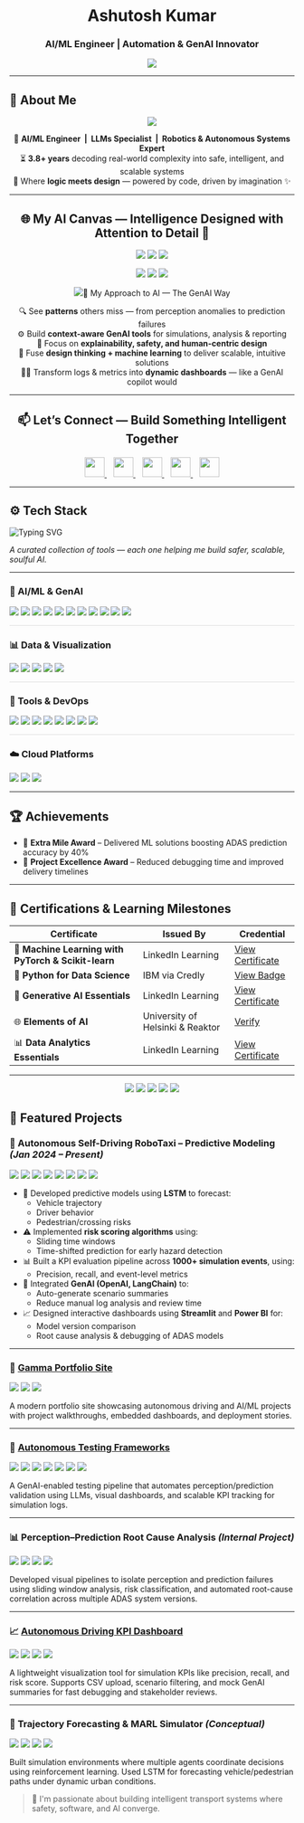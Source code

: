 <h1 align="center">Ashutosh Kumar</h1>
<h3 align="center">AI/ML Engineer | Automation & GenAI Innovator</h3>
<div align="center">
  <img src="https://readme-typing-svg.demolab.com?font=Fira+Code&size=22&pause=1000&color=76B900&center=true&vCenter=true&width=1000&lines=Crafting+GenAI-powered+robotics+where+attention+drives+intelligence.;Designing+AI+systems+that+see%2C+adapt%2C+and+act+with+precision.;Because+in+the+world+of+intelligent+machines%2C+attention+changes+everything.">
</div>


---

## 🧠 About Me

<div align="center">
  <img src="https://readme-typing-svg.demolab.com?font=Fira+Code&size=22&pause=800&color=76B900&center=true&vCenter=true&width=1000&lines=Designing+autonomous+intelligence+like+a+GenAI+copilot...;Bridging+software+and+safety+with+data-driven+elegance.;When+deep+learning+meets+deep+understanding."/>
</div>

<div align="center">

🚗 **AI/ML Engineer&nbsp;&nbsp;|&nbsp;&nbsp;LLMs Specialist&nbsp;&nbsp;|&nbsp;&nbsp;Robotics & Autonomous Systems Expert**  
⏳ **3.8+ years** decoding real-world complexity into safe, intelligent, and scalable systems  
🎨 Where **logic meets design** — powered by code, driven by imagination ✨

</div>


---

<h2 align="center">🌐 My AI Canvas — Intelligence Designed with Attention to Detail 🎯</h2>

<p align="center">
  <img src="https://img.shields.io/badge/🤖 Autonomous Driving-ADAS Level 1–5-004080?style=plastic&logo=tesla&logoColor=white"/>
  <img src="https://img.shields.io/badge/🔄 Scenario Automation-Real → Synthetic-8e44ad?style=plastic&logo=python&logoColor=white"/>
  <img src="https://img.shields.io/badge/🧠 LSTM + MARL-Cognitive Prediction-e67e22?style=plastic&logo=pytorch&logoColor=white"/>
</p>
<p align="center">
  <img src="https://img.shields.io/badge/⚙️ GenAI Pipelines-OpenAI × LangChain-1abc9c?style=plastic&logo=openai&logoColor=white"/>
  <img src="https://img.shields.io/badge/📚 RAG Flows-Auto Summarization-34495e?style=plastic&logo=openai&logoColor=white"/>
  <img src="https://img.shields.io/badge/📊 KPI Dashboards-A/B Insights + Testing-f1c40f?style=plastic&logo=powerbi&logoColor=black"/>
</p>

<p align="center">
  <img src="https://readme-typing-svg.demolab.com?font=Fira+Code&size=22&pause=1200&color=76B900&center=true&vCenter=true&width=800&height=40&lines=✨+Designing+systems+with+intelligence+and+intuition.;🧠+Where+AI+meets+creativity%2C+magic+



---

<h2 align="center">🤖 My Approach to AI — The GenAI Way</h2>

<p align="center">
  🔍 See <strong>patterns</strong> others miss — from perception anomalies to prediction failures  
  <br>⚙️ Build <strong>context-aware GenAI tools</strong> for simulations, analysis & reporting  
  <br>🎯 Focus on <strong>explainability, safety, and human-centric design</strong>  
  <br>🎨 Fuse <strong>design thinking + machine learning</strong> to deliver scalable, intuitive solutions  
  <br>🧙‍♂️ Transform logs & metrics into <strong>dynamic dashboards</strong> — like a GenAI copilot would  
</p>

---
<h2 align="center">📫 Let’s Connect — Build Something Intelligent Together</h2>

<p align="center" style="margin-top: 20px;">
  <a href="https://www.linkedin.com/in/ashutoshrskiaa">
    <img src="https://img.shields.io/badge/LinkedIn-0A66C2?style=plastic&logo=linkedin&logoColor=white" height="35"/>
  </a>&nbsp;&nbsp;
  
  <a href="mailto:ashutoshrskiaa@gmail.com">
    <img src="https://img.shields.io/badge/Gmail-D14836?style=plastic&logo=gmail&logoColor=white" height="35"/>
  </a>&nbsp;&nbsp;
  
  <a href="https://autonomous-driving-innov-d7ai06c.gamma.site/ashutoshkumar">
  <img src="https://img.shields.io/badge/Portfolio-76B900?style=plastic&logo=About.me&logoColor=white" height="35"/>
</a>&nbsp;&nbsp;

  <a href="https://github.com/rskiaa">
    <img src="https://img.shields.io/badge/GitHub-181717?style=plastic&logo=github&logoColor=white" height="35"/>
  </a>&nbsp;&nbsp;
  
  <a href="https://leetcode.com/u/Ashutoshrskiaa/">
    <img src="https://img.shields.io/badge/LeetCode-FFA116?style=plastic&logo=leetcode&logoColor=black" height="35"/>
  </a>
</p>


---
## ⚙️ Tech Stack

<div align="left">
  <img src="https://readme-typing-svg.demolab.com?font=Fira+Code&size=22&pause=1000&color=76B900&vCenter=true&width=650&lines=My+Healing+Tech+Stack;Tools+chosen+with+attention+and+intention;Built+for+safe%2C+scalable%2C+soulful+AI" alt="Typing SVG" />
</div>

<em> A curated collection of tools — each one helping me build safer, scalable, soulful AI.</em>

---

### 🧠 AI/ML & GenAI  
<p align="left">
  <img src="https://img.shields.io/badge/Python-3670A0?style=for-the-badge&logo=python&logoColor=ffdd54"/>
  <img src="https://img.shields.io/badge/PyTorch-EE4C2C?style=for-the-badge&logo=pytorch&logoColor=white"/>
  <img src="https://img.shields.io/badge/Scikit--learn-F7931E?style=for-the-badge&logo=scikit-learn&logoColor=white"/>
  <img src="https://img.shields.io/badge/TensorFlow-FF6F00?style=for-the-badge&logo=tensorflow&logoColor=white"/>
  <img src="https://img.shields.io/badge/OpenCV-27338e?style=for-the-badge&logo=opencv&logoColor=white"/>
  <img src="https://img.shields.io/badge/LangChain-000000?style=for-the-badge&logo=LangChain&logoColor=white"/>
  <img src="https://img.shields.io/badge/HuggingFace-FCC624?style=for-the-badge&logo=huggingface&logoColor=black"/>
  <img src="https://img.shields.io/badge/OpenAI-412991?style=for-the-badge&logo=openai&logoColor=white"/>
  <img src="https://img.shields.io/badge/FAISS-005571?style=for-the-badge&logo=meta&logoColor=white"/>
  <img src="https://img.shields.io/badge/Pinecone-03A9F4?style=for-the-badge&logo=pinecone&logoColor=white"/>
  <img src="https://img.shields.io/badge/Weaviate-ff5f00?style=for-the-badge&logo=weaviate&logoColor=white"/>
</p>

<hr style="border: 0; height: 1px; background: #ddd;">

### 📊 Data & Visualization  
<p align="left">
  <img src="https://img.shields.io/badge/Pandas-150458?style=for-the-badge&logo=pandas&logoColor=white"/>
  <img src="https://img.shields.io/badge/NumPy-013243?style=for-the-badge&logo=numpy&logoColor=white"/>
  <img src="https://img.shields.io/badge/Power%20BI-F2C811?style=for-the-badge&logo=powerbi&logoColor=black"/>
  <img src="https://img.shields.io/badge/MySQL-00758F?style=for-the-badge&logo=mysql&logoColor=white"/>
  <img src="https://img.shields.io/badge/Excel-217346?style=for-the-badge&logo=microsoft-excel&logoColor=white"/>
</p>

<hr style="border: 0; height: 1px; background: #ddd;">

### 🧰 Tools & DevOps  
<p align="left">
  <img src="https://img.shields.io/badge/Git-F05032?style=for-the-badge&logo=git&logoColor=white"/>
  <img src="https://img.shields.io/badge/GitHub-181717?style=for-the-badge&logo=github&logoColor=white"/>
  <img src="https://img.shields.io/badge/Docker-2496ED?style=for-the-badge&logo=docker&logoColor=white"/>
  <img src="https://img.shields.io/badge/Linux-FCC624?style=for-the-badge&logo=linux&logoColor=black"/>
  <img src="https://img.shields.io/badge/Jupyter-F37626?style=for-the-badge&logo=jupyter&logoColor=white"/>
  <img src="https://img.shields.io/badge/MLflow-0194E2?style=for-the-badge&logo=mlflow&logoColor=white"/>
  <img src="https://img.shields.io/badge/CI%2FCD-2C3E50?style=for-the-badge&logo=githubactions&logoColor=white"/>
  <img src="https://img.shields.io/badge/Streamlit-FF4B4B?style=for-the-badge&logo=streamlit&logoColor=white"/>
</p>

<hr style="border: 0; height: 1px; background: #ddd;">

### ☁️ Cloud Platforms  
<p align="left">
  <img src="https://img.shields.io/badge/Azure-0078D4?style=for-the-badge&logo=microsoft-azure&logoColor=white"/>
  <img src="https://img.shields.io/badge/AWS-FF9900?style=for-the-badge&logo=amazon-aws&logoColor=white"/>
  <img src="https://img.shields.io/badge/GCP-4285F4?style=for-the-badge&logo=google-cloud&logoColor=white"/>
</p>

---

## 🏆 Achievements

- 🥇 **Extra Mile Award** – Delivered ML solutions boosting ADAS prediction accuracy by 40%
- 🥈 **Project Excellence Award** – Reduced debugging time and improved delivery timelines

---

## 📜 Certifications & Learning Milestones

| Certificate | Issued By | Credential |
|------------|-----------|------------|
| 🧠 **Machine Learning with PyTorch & Scikit-learn** | LinkedIn Learning | [View Certificate](https://www.linkedin.com/learning/certificates/e5dbdd80fcf133153b9b7cfb1d3040a90374849d9f9dfedb3440b42cb830062d) |
| 🐍 **Python for Data Science** | IBM via Credly | [View Badge](https://www.credly.com/badges/fddef4a6-142f-43e3-ab50-f82ee36d169a/public_url) |
| 🤖 **Generative AI Essentials** | LinkedIn Learning | [View Certificate](https://www.linkedin.com/learning/certificates/80b734a790bd434390adc546f888b5c2d64c5b0a40f33183bb756387a7527002) |
| 🌐 **Elements of AI** | University of Helsinki & Reaktor | [Verify](https://certificates.mooc.fi/validate/fhhzj5vl5a) |
| 📊 **Data Analytics Essentials** | LinkedIn Learning | [View Certificate](https://www.linkedin.com/learning/certificates/4ef1db1672430b21353d27e575d38a71c9fef4520e676356752b3ffe8846b312) |

---

<p align="center">
  <img src="https://img.shields.io/badge/Machine%20Learning-PyTorch%20%26%20Scikit--learn-EE4C2C?style=for-the-badge&logo=pytorch&logoColor=white"/>
  <img src="https://img.shields.io/badge/Python%20for%20Data%20Science-IBM-3670A0?style=for-the-badge&logo=python&logoColor=ffdd54"/>
  <img src="https://img.shields.io/badge/Generative%20AI%20Essentials-OpenAI-412991?style=for-the-badge&logo=openai&logoColor=white"/>
  <img src="https://img.shields.io/badge/Elements%20of%20AI-Helsinki-000000?style=for-the-badge&logo=mooc&logoColor=white"/>
  <img src="https://img.shields.io/badge/Data%20Analytics%20Essentials-LinkedIn%20Learning-0077B5?style=for-the-badge&logo=linkedin&logoColor=white"/>
</p>

## 📌 Featured Projects

### 🚕 Autonomous Self-Driving RoboTaxi – Predictive Modeling *(Jan 2024 – Present)*  
<p>
  <img src="https://img.shields.io/badge/Python-3670A0?style=flat&logo=python&logoColor=ffdd54"/>
  <img src="https://img.shields.io/badge/PyTorch-EE4C2C?style=flat&logo=pytorch&logoColor=white"/>
  <img src="https://img.shields.io/badge/Streamlit-FF4B4B?style=flat&logo=streamlit&logoColor=white"/>
  <img src="https://img.shields.io/badge/Pandas-150458?style=flat&logo=pandas&logoColor=white"/>
  <img src="https://img.shields.io/badge/PowerBI-F2C811?style=flat&logo=powerbi&logoColor=black"/>
  <img src="https://img.shields.io/badge/OpenCV-27338e?style=flat&logo=opencv&logoColor=white"/>
  <img src="https://img.shields.io/badge/OpenAI-412991?style=flat&logo=openai&logoColor=white"/>
  <img src="https://img.shields.io/badge/LangChain-000000?style=flat&logo=LangChain&logoColor=white"/>
</p>

- 🔮 Developed predictive models using **LSTM** to forecast:
  - Vehicle trajectory
  - Driver behavior
  - Pedestrian/crossing risks
- ⚠️ Implemented **risk scoring algorithms** using:
  - Sliding time windows  
  - Time-shifted prediction for early hazard detection
- 📊 Built a KPI evaluation pipeline across **1000+ simulation events**, using:
  - Precision, recall, and event-level metrics
- 🤖 Integrated **GenAI (OpenAI, LangChain)** to:
  - Auto-generate scenario summaries
  - Reduce manual log analysis and review time
- 📈 Designed interactive dashboards using **Streamlit** and **Power BI** for:
  - Model version comparison
  - Root cause analysis & debugging of ADAS models

---

### 🔗 [Gamma Portfolio Site](https://autonomous-driving-innov-d7ai06c.gamma.site/ashutoshkumar)
<p>
  <img src="https://img.shields.io/badge/Streamlit-FF4B4B?style=flat&logo=streamlit&logoColor=white"/>
  <img src="https://img.shields.io/badge/Markdown-000000?style=flat&logo=markdown&logoColor=white"/>
  <img src="https://img.shields.io/badge/Gamma-00C853?style=flat&logoColor=white"/>
</p>

A modern portfolio site showcasing autonomous driving and AI/ML projects with project walkthroughs, embedded dashboards, and deployment stories.

---

### 🧪 [Autonomous Testing Frameworks](https://github.com/rskiaa/gamma-site)
<p>
  <img src="https://img.shields.io/badge/Python-3670A0?style=flat&logo=python&logoColor=ffdd54"/>
  <img src="https://img.shields.io/badge/OpenCV-27338e?style=flat&logo=opencv&logoColor=white"/>
  <img src="https://img.shields.io/badge/PyTorch-EE4C2C?style=flat&logo=pytorch&logoColor=white"/>
  <img src="https://img.shields.io/badge/Streamlit-FF4B4B?style=flat&logo=streamlit&logoColor=white"/>
  <img src="https://img.shields.io/badge/MLflow-0194E2?style=flat&logo=mlflow&logoColor=white"/>
  <img src="https://img.shields.io/badge/OpenAI-412991?style=flat&logo=openai&logoColor=white"/>
  <img src="https://img.shields.io/badge/HuggingFace-FCC624?style=flat&logo=huggingface&logoColor=black"/>
</p>

A GenAI-enabled testing pipeline that automates perception/prediction validation using LLMs, visual dashboards, and scalable KPI tracking for simulation logs.

---

### 📊 Perception–Prediction Root Cause Analysis *(Internal Project)*
<p>
  <img src="https://img.shields.io/badge/Python-3670A0?style=flat&logo=python&logoColor=ffdd54"/>
  <img src="https://img.shields.io/badge/PowerBI-F2C811?style=flat&logo=powerbi&logoColor=black"/>
  <img src="https://img.shields.io/badge/Pandas-150458?style=flat&logo=pandas&logoColor=white"/>
  <img src="https://img.shields.io/badge/NumPy-013243?style=flat&logo=numpy&logoColor=white"/>
</p>

Developed visual pipelines to isolate perception and prediction failures using sliding window analysis, risk classification, and automated root-cause correlation across multiple ADAS system versions.

---

### 📈 [Autonomous Driving KPI Dashboard](https://github.com/rskiaa/robo-dashboard)
<p>
  <img src="https://img.shields.io/badge/Python-3670A0?style=flat&logo=python&logoColor=ffdd54"/>
  <img src="https://img.shields.io/badge/Streamlit-FF4B4B?style=flat&logo=streamlit&logoColor=white"/>
  <img src="https://img.shields.io/badge/Pandas-150458?style=flat&logo=pandas&logoColor=white"/>
  <img src="https://img.shields.io/badge/Matplotlib-11557C?style=flat&logo=matplotlib&logoColor=white"/>
</p>

A lightweight visualization tool for simulation KPIs like precision, recall, and risk score. Supports CSV upload, scenario filtering, and mock GenAI summaries for fast debugging and stakeholder reviews.

---

### 🧠 Trajectory Forecasting & MARL Simulator *(Conceptual)*
<p>
  <img src="https://img.shields.io/badge/Python-3670A0?style=flat&logo=python&logoColor=ffdd54"/>
  <img src="https://img.shields.io/badge/PyTorch-EE4C2C?style=flat&logo=pytorch&logoColor=white"/>
  <img src="https://img.shields.io/badge/LSTM-6A1B9A?style=flat"/>
  <img src="https://img.shields.io/badge/Multi--Agent%20RL-004D40?style=flat&logoColor=white"/>
</p>

Built simulation environments where multiple agents coordinate decisions using reinforcement learning. Used LSTM for forecasting vehicle/pedestrian paths under dynamic urban conditions.

> 🚀 I'm passionate about building intelligent transport systems where safety, software, and AI converge.
